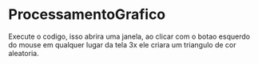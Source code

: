 # ProcessamentoGrafico
Execute o codigo, isso abrira uma janela, ao clicar com o botao esquerdo do mouse em qualquer lugar da tela 3x ele criara um triangulo de cor aleatoria.
